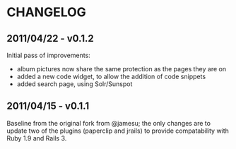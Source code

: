 CHANGELOG
=========

2011/04/22 - v0.1.2
-------------------

Initial pass of improvements:

  * album pictures now share the same protection as the pages they are on
  * added a new code widget, to allow the addition of code snippets
  * added search page, using Solr/Sunspot


2011/04/15 - v0.1.1
-------------------

Baseline from the original fork from @jamesu; the only changes are
to update two of the plugins (paperclip and jrails) to provide
compatability with Ruby 1.9 and Rails 3.
